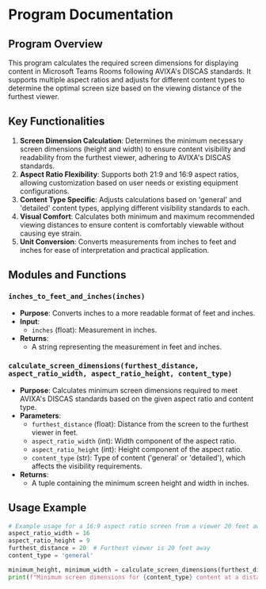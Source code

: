 # Program Documentation

## Program Overview
This program calculates the required screen dimensions for displaying content in Microsoft Teams Rooms following AVIXA's DISCAS standards. It supports multiple aspect ratios and adjusts for different content types to determine the optimal screen size based on the viewing distance of the furthest viewer. 

## Key Functionalities
1. **Screen Dimension Calculation**: Determines the minimum necessary screen dimensions (height and width) to ensure content visibility and readability from the furthest viewer, adhering to AVIXA's DISCAS standards.
2. **Aspect Ratio Flexibility**: Supports both 21:9 and 16:9 aspect ratios, allowing customization based on user needs or existing equipment configurations.
3. **Content Type Specific**: Adjusts calculations based on 'general' and 'detailed' content types, applying different visibility standards to each.
4. **Visual Comfort**: Calculates both minimum and maximum recommended viewing distances to ensure content is comfortably viewable without causing eye strain.
5. **Unit Conversion**: Converts measurements from inches to feet and inches for ease of interpretation and practical application.

## Modules and Functions

### `inches_to_feet_and_inches(inches)`
- **Purpose**: Converts inches to a more readable format of feet and inches.
- **Input**:
  - `inches` (float): Measurement in inches.
- **Returns**:
  - A string representing the measurement in feet and inches.

### `calculate_screen_dimensions(furthest_distance, aspect_ratio_width, aspect_ratio_height, content_type)`
- **Purpose**: Calculates minimum screen dimensions required to meet AVIXA's DISCAS standards based on the given aspect ratio and content type.
- **Parameters**:
  - `furthest_distance` (float): Distance from the screen to the furthest viewer in feet.
  - `aspect_ratio_width` (int): Width component of the aspect ratio.
  - `aspect_ratio_height` (int): Height component of the aspect ratio.
  - `content_type` (str): Type of content ('general' or 'detailed'), which affects the visibility requirements.
- **Returns**:
  - A tuple containing the minimum screen height and width in inches.

## Usage Example

```python
# Example usage for a 16:9 aspect ratio screen from a viewer 20 feet away
aspect_ratio_width = 16
aspect_ratio_height = 9
furthest_distance = 20  # Furthest viewer is 20 feet away
content_type = 'general'

minimum_height, minimum_width = calculate_screen_dimensions(furthest_distance, aspect_ratio_width, aspect_ratio_height, content_type)
print(f"Minimum screen dimensions for {content_type} content at a distance of {furthest_distance} ft: {minimum_width:.2f} inches width x {minimum_height:.2f} inches height")
